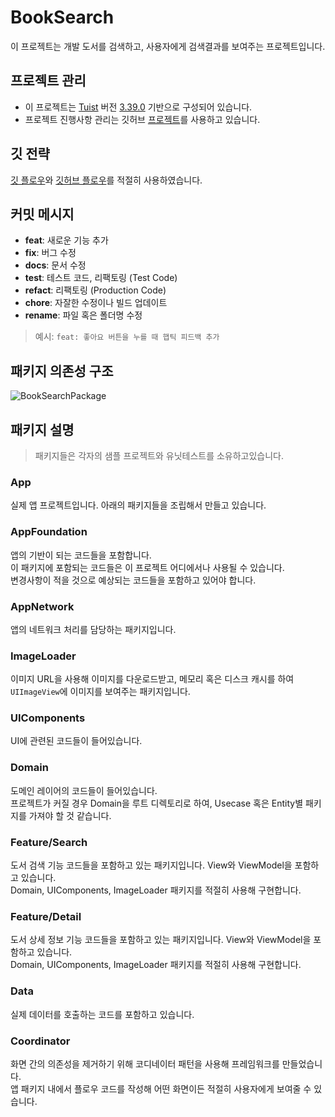# BookSearch
이 프로젝트는 개발 도서를 검색하고, 사용자에게 검색결과를 보여주는 프로젝트입니다.

## 프로젝트 관리
- 이 프로젝트는 [Tuist](https://github.com/tuist/tuist) 버전 [3.39.0](https://github.com/tuist/tuist/releases/tag/3.39.0) 기반으로 구성되어 있습니다.
- 프로젝트 진행사항 관리는 깃허브 [프로젝트](https://github.com/users/HanweeeeLee/projects/2)를 사용하고 있습니다.

## 깃 전략
[깃 플로우](https://techblog.woowahan.com/2553/)와 [깃허브 플로우](https://docs.github.com/ko/get-started/using-github/github-flow)를 적절히 사용하였습니다.

## 커밋 메시지
- **feat**: 새로운 기능 추가
- **fix**: 버그 수정
- **docs**: 문서 수정
- **test**: 테스트 코드, 리팩토링 (Test Code)
- **refact**: 리팩토링 (Production Code)
- **chore**: 자잘한 수정이나 빌드 업데이트
- **rename**: 파일 혹은 폴더명 수정

> 예시: `feat: 좋아요 버튼을 누를 때 햅틱 피드백 추가`

## 패키지 의존성 구조
![BookSearchPackage](https://github.com/HanweeeeLee/BookSearch/assets/60125719/74882562-ce88-4421-9542-a88bc7704e51)

## 패키지 설명
> 패키지들은 각자의 샘플 프로젝트와 유닛테스트를 소유하고있습니다.
### App
실제 앱 프로젝트입니다. 아래의 패키지들을 조립해서 만들고 있습니다.

### AppFoundation
앱의 기반이 되는 코드들을 포함합니다.  
이 패키지에 포함되는 코드들은 이 프로젝트 어디에서나 사용될 수 있습니다.  
변경사항이 적을 것으로 예상되는 코드들을 포함하고 있어야 합니다.

### AppNetwork
앱의 네트워크 처리를 담당하는 패키지입니다.

### ImageLoader
이미지 URL을 사용해 이미지를 다운로드받고, 메모리 혹은 디스크 캐시를 하여 `UIImageView`에 이미지를 보여주는 패키지입니다.

### UIComponents
UI에 관련된 코드들이 들어있습니다.

### Domain
도메인 레이어의 코드들이 들어있습니다.  
프로젝트가 커질 경우 Domain을 루트 디렉토리로 하여, Usecase 혹은 Entity별 패키지를 가져야 할 것 같습니다.

### Feature/Search
도서 검색 기능 코드들을 포함하고 있는 패키지입니다. View와 ViewModel을 포함하고 있습니다.  
Domain, UIComponents, ImageLoader 패키지를 적절히 사용해 구현합니다.

### Feature/Detail
도서 상세 정보 기능 코드들을 포함하고 있는 패키지입니다. View와 ViewModel을 포함하고 있습니다.  
Domain, UIComponents, ImageLoader 패키지를 적절히 사용해 구현합니다.

### Data
실제 데이터를 호출하는 코드를 포함하고 있습니다.

### Coordinator
화면 간의 의존성을 제거하기 위해 코디네이터 패턴을 사용해 프레임워크를 만들었습니다.  
앱 패키지 내에서 플로우 코드를 작성해 어떤 화면이든 적절히 사용자에게 보여줄 수 있습니다.